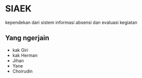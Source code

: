 SIAEK
=====
kependekan dari sistem informasi absensi dan evaluasi kegiatan


## Yang ngerjain
* kak Giri
* kak Herman
* Jihan
* Yane
* Choirudin
